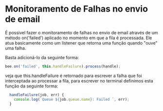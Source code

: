 # Monitoramento de Falhas no envio de email

É possivel fazer o monitoramento de falhas no envio de email através de um método on('failed') aplicado no momento em que a fila é processada. Ele atua basicamente como um listener que retorna uma função quando "ouve" uma falha.

Basta adicioná-lo da seguinte forma:

```javascript
bee.on('failed', this.handleFailure).process(handle);
```

veja que this.handleFailure é retornado para escrever a falha que foi interceptada ao processar a fila, para escrever no terminal definimos esta função da seguinte forma:

```javascript
  handleFailure(job, err) {
    console.log(`Queue ${job.queue.name}: Failed `, err);
  }
```
